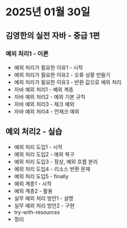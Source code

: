 # 2025년 01월 30일

## 김영한의 실전 자바 - 중급 1편

### 예외 처리1 - 이론

- 예외 처리가 필요한 이유1 - 시작
- 예외 처리가 필요한 이유2 - 오류 상황 만들기
- 예외 처리가 필요한 이유3 - 반환 값으로 예외 처리
- 자바 예외 처리1 - 예외 계층
- 자바 예외 처리2 - 예외 기본 규칙
- 자바 예외 처리3 - 체크 예외
- 자바 예외 처리4 - 언체크 예외

## 예외 처리2 - 실습

- 예외 처리 도입1 - 시작
- 예외 처리 도입2 - 예외 복구
- 예외 처리 도입3 - 정상, 예외 흐름 분리
- 예외 처리 도입4 - 리소스 반환 문제
- 예외 처리 도입5 - finally
- 예외 계층1 - 시작
- 예외 계층2 - 활용
- 실무 예외 처리 방안1 - 설명
- 실무 예외 처리 방안2 - 구현
- try-with-resources
- 정리
